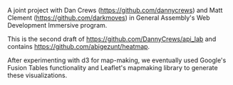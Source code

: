 A joint project with Dan Crews (https://github.com/dannycrews) and Matt Clement (https://github.com/darkmoves) in General Assembly's Web Development Immersive program.  

This is the second draft of https://github.com/DannyCrews/api_lab and contains https://github.com/abigezunt/heatmap.

After experimenting with d3 for map-making, we eventually used Google's Fusion Tables functionality and Leaflet's mapmaking library to generate these visualizations.

